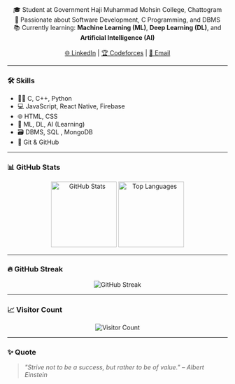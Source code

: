 <!-- Animated name using HTML -->
<h1 align="center">
  <marquee behavior="scroll" direction="left">👋 Hi, I'm Muhammad Shibli</marquee>
</h1>

<p align="center">
  🎓 Student at Government Haji Muhammad Mohsin College, Chattogram  
  <br/>
  💼 Passionate about Software Development, C Programming, and DBMS  
  <br/>
  📚 Currently learning: <strong>Machine Learning (ML)</strong>, <strong>Deep Learning (DL)</strong>, and <strong>Artificial Intelligence (AI)</strong>
  <br/><br/>
  <a href="https://your_linkedin_url](https://www.linkedin.com/in/muhammad-shibli-34baa9274" target="_blank">🌐 LinkedIn</a> |
  <a href="https://codeforces.com/profile/Muhammad11" target="_blank">🏆 Codeforces</a> |
  <a href="mailto:muhammadshibli508@gmail.com">📧 Email</a>
</p>

---

### 🛠️ Skills

- 👨‍💻 C, C++, Python  
- 💻 JavaScript, React Native, Firebase  
- 🌐 HTML, CSS  
- 🧠 ML, DL, AI (Learning)  
- 🗃️ DBMS, SQL , MongoDB
- 🔧 Git & GitHub

---

### 📊 GitHub Stats

<p align="center">
  <img src="https://github-readme-stats.vercel.app/api?username=muhammadshibli&show_icons=true&theme=radical" alt="GitHub Stats" height="150"/>
  <img src="https://github-readme-stats.vercel.app/api/top-langs/?username=muhammadshibli&layout=compact&theme=radical" alt="Top Languages" height="150"/>
</p>

---

### 🔥 GitHub Streak

<p align="center">
  <img src="https://streak-stats.demolab.com?user=muhammadshibli&theme=radical&hide_border=true" alt="GitHub Streak" />
</p>

---

### 📈 Visitor Count

<p align="center">
  <img src="https://visitor-badge.glitch.me/badge?page_id=muhammadshibli.muhammadshibli" alt="Visitor Count" />
</p>

---

### ✨ Quote

> _"Strive not to be a success, but rather to be of value." – Albert Einstein_
